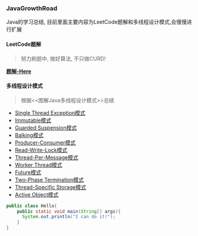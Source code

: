 ### JavaGrowthRoad
Java的学习总结, 目前里面主要内容为LeetCode题解和多线程设计模式,会慢慢进行扩展

#### <i class="fas fa-tags"></i>LeetCode题解
>努力刷题中, 做好算法, 不只做CURD!

[**<i class="far fa-compass"></i>题解-Here** ](https://github.com/youngxinler/JavaGrowthRoad/tree/master/LeetCode/src/com) 


#### <i class="fas fa-tags"></i>多线程设计模式
>根据<<图解Java多线程设计模式>>总结

- [Single Thread Exception模式](https://github.com/youngxinler/JavaGrowthRoad/tree/master/MultiThread/src/com/graphic/singleThreadException)
- [Immutable模式](https://github.com/youngxinler/JavaGrowthRoad/tree/master/MultiThread/src/com/graphic/immutable)
- [Guarded Suspension模式](https://github.com/youngxinler/JavaGrowthRoad/tree/master/MultiThread/src/com/graphic/guardedSuspension)
- [Balking模式](https://github.com/youngxinler/JavaGrowthRoad/tree/master/MultiThread/src/com/graphic/balking)
- [Producer-Consumer模式](https://github.com/youngxinler/JavaGrowthRoad/tree/master/MultiThread/src/com/graphic/producerAndComsumer)
- [Read-Write-Lock模式](https://github.com/youngxinler/JavaGrowthRoad/tree/master/MultiThread/src/com/graphic/readWriteLock)
- [Thread-Per-Message模式](https://github.com/youngxinler/JavaGrowthRoad/tree/master/MultiThread/src/com/graphic/threadPerMessage)
- [Worker Thread模式](https://github.com/youngxinler/JavaGrowthRoad/tree/master/MultiThread/src/com/graphic/workerThread)
- [Future模式](https://github.com/youngxinler/JavaGrowthRoad/tree/master/MultiThread/src/com/graphic/future)
- [Two-Phase Termination模式](https://github.com/youngxinler/JavaGrowthRoad/tree/master/MultiThread/src/com/graphic/twoPhaseTermination)
- [Thread-Specific Storage模式](https://github.com/youngxinler/JavaGrowthRoad/tree/master/MultiThread/src/com/graphic/threadSpecificStorage)
- [Active Object模式](https://github.com/youngxinler/JavaGrowthRoad/tree/master/MultiThread/src/com/graphic/activeObject)

```java
public class Hello{
    public static void main(String[] args){
      System.out.println("I can do it!");
    }
}
```